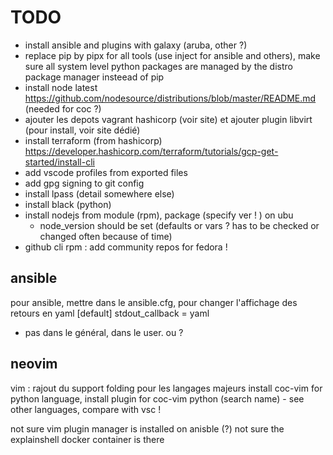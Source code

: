 # TODO

- install ansible and plugins with galaxy (aruba, other ?)
- replace pip by pipx for all tools (use inject for ansible and others), make sure all system level python packages are managed by the distro package manager insteead of pip
- install node latest <https://github.com/nodesource/distributions/blob/master/README.md> (needed for coc ?)
- ajouter les depots vagrant hashicorp (voir site) et ajouter plugin libvirt (pour install, voir site dédié)
- install terraform (from hashicorp)
<https://developer.hashicorp.com/terraform/tutorials/gcp-get-started/install-cli>
- add vscode profiles from exported files
- add gpg signing to git config
- install lpass (detail somewhere else)
- install black (python)
- install nodejs from module (rpm), package (specify ver ! ) on ubu
  - node_version should be set (defaults or vars ? has to be checked or changed often because of time)
- github cli rpm : add community repos for fedora !

## ansible

pour ansible, mettre  dans le ansible.cfg, pour changer l'affichage des retours en yaml
[default]
stdout_callback = yaml

- pas dans le général, dans le user. ou ?

## neovim

vim : rajout du support folding pour les langages majeurs
install coc-vim for python language, install plugin for coc-vim python (search name) - see other languages, compare with vsc !

not sure vim plugin manager is installed on anisble (?)
not sure the explainshell docker container is there
